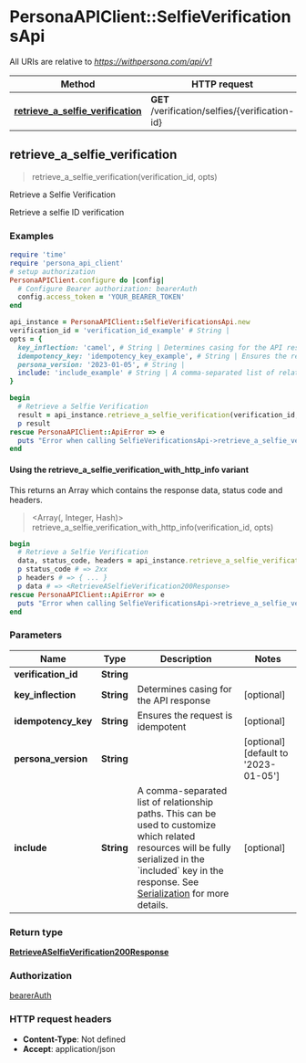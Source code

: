 # PersonaAPIClient::SelfieVerificationsApi

All URIs are relative to *https://withpersona.com/api/v1*

| Method | HTTP request | Description |
| ------ | ------------ | ----------- |
| [**retrieve_a_selfie_verification**](SelfieVerificationsApi.md#retrieve_a_selfie_verification) | **GET** /verification/selfies/{verification-id} | Retrieve a Selfie Verification |


## retrieve_a_selfie_verification

> <RetrieveASelfieVerification200Response> retrieve_a_selfie_verification(verification_id, opts)

Retrieve a Selfie Verification

Retrieve a selfie ID verification

### Examples

```ruby
require 'time'
require 'persona_api_client'
# setup authorization
PersonaAPIClient.configure do |config|
  # Configure Bearer authorization: bearerAuth
  config.access_token = 'YOUR_BEARER_TOKEN'
end

api_instance = PersonaAPIClient::SelfieVerificationsApi.new
verification_id = 'verification_id_example' # String | 
opts = {
  key_inflection: 'camel', # String | Determines casing for the API response
  idempotency_key: 'idempotency_key_example', # String | Ensures the request is idempotent
  persona_version: '2023-01-05', # String | 
  include: 'include_example' # String | A comma-separated list of relationship paths. This can be used to customize which related resources will be fully serialized in the `included` key in the response. See [Serialization](https://docs.withpersona.com/reference/serialization#inclusion-of-related-resources) for more details.
}

begin
  # Retrieve a Selfie Verification
  result = api_instance.retrieve_a_selfie_verification(verification_id, opts)
  p result
rescue PersonaAPIClient::ApiError => e
  puts "Error when calling SelfieVerificationsApi->retrieve_a_selfie_verification: #{e}"
end
```

#### Using the retrieve_a_selfie_verification_with_http_info variant

This returns an Array which contains the response data, status code and headers.

> <Array(<RetrieveASelfieVerification200Response>, Integer, Hash)> retrieve_a_selfie_verification_with_http_info(verification_id, opts)

```ruby
begin
  # Retrieve a Selfie Verification
  data, status_code, headers = api_instance.retrieve_a_selfie_verification_with_http_info(verification_id, opts)
  p status_code # => 2xx
  p headers # => { ... }
  p data # => <RetrieveASelfieVerification200Response>
rescue PersonaAPIClient::ApiError => e
  puts "Error when calling SelfieVerificationsApi->retrieve_a_selfie_verification_with_http_info: #{e}"
end
```

### Parameters

| Name | Type | Description | Notes |
| ---- | ---- | ----------- | ----- |
| **verification_id** | **String** |  |  |
| **key_inflection** | **String** | Determines casing for the API response | [optional] |
| **idempotency_key** | **String** | Ensures the request is idempotent | [optional] |
| **persona_version** | **String** |  | [optional][default to &#39;2023-01-05&#39;] |
| **include** | **String** | A comma-separated list of relationship paths. This can be used to customize which related resources will be fully serialized in the &#x60;included&#x60; key in the response. See [Serialization](https://docs.withpersona.com/reference/serialization#inclusion-of-related-resources) for more details. | [optional] |

### Return type

[**RetrieveASelfieVerification200Response**](RetrieveASelfieVerification200Response.md)

### Authorization

[bearerAuth](../README.md#bearerAuth)

### HTTP request headers

- **Content-Type**: Not defined
- **Accept**: application/json

